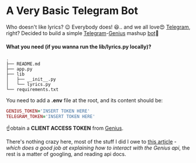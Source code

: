 # A Very Basic Telegram Bot

Who doesn't like lyrics? :wink: Everybody does! :satisfied:.. and we all love:heart_eyes: [Telegram](https://telegram.org/), right? Decided to build a simple [Telegram](https://telegram.org/)-[Genius](https://genius.com/) mashup [bot](https://core.telegram.org/bots):feet:

#### What you need (if you wanna run the lib/lyrics.py locally)?

```
.
├── README.md
├── app.py
├── lib
│   ├── __init__.py
│   └── lyrics.py
└── requirements.txt
```
You need to add a **.env** file at the root, and its content should be:
```ruby
GENIUS_TOKEN='INSERT TOKEN HERE'
TELEGRAM_TOKEN='INSERT TOKEN HERE'
```
:point_up:obtain a **CLIENT ACCESS TOKEN**  from [Genius](https://docs.genius.com/).


There's nothing crazy here, most of the stuff I did I owe to [this article](https://dev.to/willamesoares/how-to-integrate-spotify-and-genius-api-to-easily-crawl-song-lyrics-with-python-4o62) - *which does a good job at explaining how to interact with the Genius api*, the rest is a matter of googling, and reading api docs.
